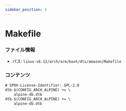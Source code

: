 ```yaml
---
sidebar_position: 3
---
```

# Makefile

### ファイル情報

- パス: `linux-v6.12/arch/arm/boot/dts/amazon/Makefile`

### コンテンツ

```txt
# SPDX-License-Identifier: GPL-2.0
dtb-$(CONFIG_ARCH_ALPINE) += \
	alpine-db.dtb
dtb-$(CONFIG_ARCH_ALPINE) += \
	alpine-db.dtb

```
